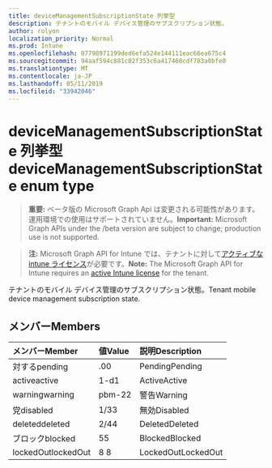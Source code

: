 ```yaml
---
title: deviceManagementSubscriptionState 列挙型
description: テナントのモバイル デバイス管理のサブスクリプション状態。
author: rolyon
localization_priority: Normal
ms.prod: Intune
ms.openlocfilehash: 07798971199ded6efa524e144111eac66ea675c4
ms.sourcegitcommit: 94aaf594c881c02f353c6a417460cdf783a0bfe0
ms.translationtype: MT
ms.contentlocale: ja-JP
ms.lasthandoff: 05/11/2019
ms.locfileid: "33942046"
---
```

# <a name="devicemanagementsubscriptionstate-enum-type"></a><span data-ttu-id="288fc-103">deviceManagementSubscriptionState 列挙型</span><span class="sxs-lookup"><span data-stu-id="288fc-103">deviceManagementSubscriptionState enum type</span></span>

> <span data-ttu-id="288fc-104">**重要:** ベータ版の Microsoft Graph Api は変更される可能性があります。運用環境での使用はサポートされていません。</span><span class="sxs-lookup"><span data-stu-id="288fc-104">**Important:** Microsoft Graph APIs under the /beta version are subject to change; production use is not supported.</span></span>

> <span data-ttu-id="288fc-105">**注:** Microsoft Graph API for Intune では、テナントに対して[アクティブな intune ライセンス](https://go.microsoft.com/fwlink/?linkid=839381)が必要です。</span><span class="sxs-lookup"><span data-stu-id="288fc-105">**Note:** The Microsoft Graph API for Intune requires an [active Intune license](https://go.microsoft.com/fwlink/?linkid=839381) for the tenant.</span></span>

<span data-ttu-id="288fc-106">テナントのモバイル デバイス管理のサブスクリプション状態。</span><span class="sxs-lookup"><span data-stu-id="288fc-106">Tenant mobile device management subscription state.</span></span>

## <a name="members"></a><span data-ttu-id="288fc-107">メンバー</span><span class="sxs-lookup"><span data-stu-id="288fc-107">Members</span></span>
|<span data-ttu-id="288fc-108">メンバー</span><span class="sxs-lookup"><span data-stu-id="288fc-108">Member</span></span>|<span data-ttu-id="288fc-109">値</span><span class="sxs-lookup"><span data-stu-id="288fc-109">Value</span></span>|<span data-ttu-id="288fc-110">説明</span><span class="sxs-lookup"><span data-stu-id="288fc-110">Description</span></span>|
|:---|:---|:---|
|<span data-ttu-id="288fc-111">対する</span><span class="sxs-lookup"><span data-stu-id="288fc-111">pending</span></span>|<span data-ttu-id="288fc-112">.0</span><span class="sxs-lookup"><span data-stu-id="288fc-112">0</span></span>|<span data-ttu-id="288fc-113">Pending</span><span class="sxs-lookup"><span data-stu-id="288fc-113">Pending</span></span>|
|<span data-ttu-id="288fc-114">active</span><span class="sxs-lookup"><span data-stu-id="288fc-114">active</span></span>|<span data-ttu-id="288fc-115">1-d</span><span class="sxs-lookup"><span data-stu-id="288fc-115">1</span></span>|<span data-ttu-id="288fc-116">Active</span><span class="sxs-lookup"><span data-stu-id="288fc-116">Active</span></span>|
|<span data-ttu-id="288fc-117">warning</span><span class="sxs-lookup"><span data-stu-id="288fc-117">warning</span></span>|<span data-ttu-id="288fc-118">pbm-2</span><span class="sxs-lookup"><span data-stu-id="288fc-118">2</span></span>|<span data-ttu-id="288fc-119">警告</span><span class="sxs-lookup"><span data-stu-id="288fc-119">Warning</span></span>|
|<span data-ttu-id="288fc-120">党</span><span class="sxs-lookup"><span data-stu-id="288fc-120">disabled</span></span>|<span data-ttu-id="288fc-121">1/3</span><span class="sxs-lookup"><span data-stu-id="288fc-121">3</span></span>|<span data-ttu-id="288fc-122">無効</span><span class="sxs-lookup"><span data-stu-id="288fc-122">Disabled</span></span>|
|<span data-ttu-id="288fc-123">deleted</span><span class="sxs-lookup"><span data-stu-id="288fc-123">deleted</span></span>|<span data-ttu-id="288fc-124">2/4</span><span class="sxs-lookup"><span data-stu-id="288fc-124">4</span></span>|<span data-ttu-id="288fc-125">Deleted</span><span class="sxs-lookup"><span data-stu-id="288fc-125">Deleted</span></span>|
|<span data-ttu-id="288fc-126">ブロック</span><span class="sxs-lookup"><span data-stu-id="288fc-126">blocked</span></span>|<span data-ttu-id="288fc-127">5</span><span class="sxs-lookup"><span data-stu-id="288fc-127">5</span></span>|<span data-ttu-id="288fc-128">Blocked</span><span class="sxs-lookup"><span data-stu-id="288fc-128">Blocked</span></span>|
|<span data-ttu-id="288fc-129">lockedOut</span><span class="sxs-lookup"><span data-stu-id="288fc-129">lockedOut</span></span>|<span data-ttu-id="288fc-130">8 </span><span class="sxs-lookup"><span data-stu-id="288fc-130">8</span></span>|<span data-ttu-id="288fc-131">LockedOut</span><span class="sxs-lookup"><span data-stu-id="288fc-131">LockedOut</span></span>|




